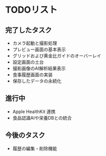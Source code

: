 # TODOリスト

## 完了したタスク
- カメラ起動と撮影処理
- プレビュー画面の基本表示
- グリッドおよび黄金比ガイドのオーバーレイ
- 設定画面の土台
- 撮影画像のAI解析結果表示
- 食事履歴画面の実装
- 保存したデータの永続化

## 進行中
- Apple HealthKit 連携
- 食品認識AIや栄養DBとの統合

## 今後のタスク
- 履歴の編集・削除機能

